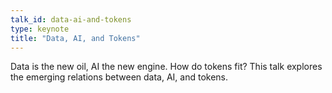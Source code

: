 ```yaml
---
talk_id: data-ai-and-tokens
type: keynote
title: "Data, AI, and Tokens"
---
```


Data is the new oil, AI the new engine. How do tokens fit? This talk explores the emerging relations between data, AI, and tokens.
